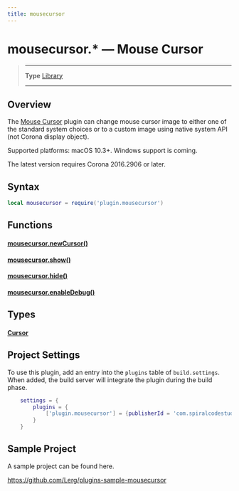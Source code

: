 ```yaml
---
title: mousecursor
---
```

# mousecursor.* &mdash; Mouse Cursor

> --------------------- ------------------------------------------------------------------------------------------
> __Type__              [Library](https://docs.coronalabs.com/api/type/library.html)
> --------------------- ------------------------------------------------------------------------------------------


## Overview

The [Mouse Cursor](https://marketplace.coronalabs.com/plugin/mousecursor) plugin can change mouse cursor image to either one of the standard system choices or to a custom image using native system API (not Corona display object).

Supported platforms: macOS 10.3+. Windows support is coming.

The latest version requires Corona 2016.2906 or later.

## Syntax
```lua
local mousecursor = require('plugin.mousecursor')  
```
## Functions

#### [mousecursor.newCursor()](/plugin/mousecursor/newCursor)

#### [mousecursor.show()](/plugin/mousecursor/show)

#### [mousecursor.hide()](/plugin/mousecursor/hide)

#### [mousecursor.enableDebug()](/plugin/mousecursor/enableDebug)

## Types

#### [Cursor](/plugin/mousecursor/type/Cursor/)

## Project Settings

To use this plugin, add an entry into the `plugins` table of `build.settings`. When added, the build server will integrate the plugin during the build phase.

```lua
	settings = {
		plugins = {
			['plugin.mousecursor'] = {publisherId = 'com.spiralcodestudio'}
		}
	}
```

## Sample Project

A sample project can be found here.

https://github.com/Lerg/plugins-sample-mousecursor